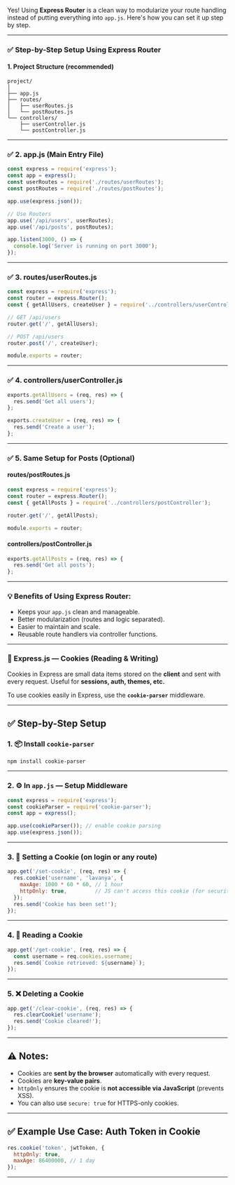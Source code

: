 Yes! Using **Express Router** is a clean way to modularize your route handling instead of putting everything into `app.js`. Here's how you can set it up step by step.

---

### ✅ Step-by-Step Setup Using Express Router

#### 1. **Project Structure (recommended)**

```
project/
│
├── app.js
├── routes/
│   ├── userRoutes.js
│   └── postRoutes.js
└── controllers/
    ├── userController.js
    └── postController.js
```

---

### ✅ 2. **app.js (Main Entry File)**

```js
const express = require('express');
const app = express();
const userRoutes = require('./routes/userRoutes');
const postRoutes = require('./routes/postRoutes');

app.use(express.json());

// Use Routers
app.use('/api/users', userRoutes);
app.use('/api/posts', postRoutes);

app.listen(3000, () => {
  console.log('Server is running on port 3000');
});
```

---

### ✅ 3. **routes/userRoutes.js**

```js
const express = require('express');
const router = express.Router();
const { getAllUsers, createUser } = require('../controllers/userController');

// GET /api/users
router.get('/', getAllUsers);

// POST /api/users
router.post('/', createUser);

module.exports = router;
```

---

### ✅ 4. **controllers/userController.js**

```js
exports.getAllUsers = (req, res) => {
  res.send('Get all users');
};

exports.createUser = (req, res) => {
  res.send('Create a user');
};
```

---

### ✅ 5. **Same Setup for Posts (Optional)**

#### **routes/postRoutes.js**

```js
const express = require('express');
const router = express.Router();
const { getAllPosts } = require('../controllers/postController');

router.get('/', getAllPosts);

module.exports = router;
```

#### **controllers/postController.js**

```js
exports.getAllPosts = (req, res) => {
  res.send('Get all posts');
};
```

---

### 💡 Benefits of Using Express Router:

* Keeps your `app.js` clean and manageable.
* Better modularization (routes and logic separated).
* Easier to maintain and scale.
* Reusable route handlers via controller functions.

---
### 🍪 Express.js — Cookies (Reading & Writing)

Cookies in Express are small data items stored on the **client** and sent with every request. Useful for **sessions, auth, themes, etc.**

To use cookies easily in Express, use the **`cookie-parser`** middleware.

---

## ✅ Step-by-Step Setup

### 1. 📦 Install `cookie-parser`

```bash
npm install cookie-parser
```

---

### 2. ⚙️ In `app.js` — Setup Middleware

```js
const express = require('express');
const cookieParser = require('cookie-parser');
const app = express();

app.use(cookieParser()); // enable cookie parsing
app.use(express.json());
```

---

### 3. 🍪 Setting a Cookie (on login or any route)

```js
app.get('/set-cookie', (req, res) => {
  res.cookie('username', 'lavanya', {
    maxAge: 1000 * 60 * 60, // 1 hour
    httpOnly: true,         // JS can't access this cookie (for security)
  });
  res.send('Cookie has been set!');
});
```

---

### 4. 📖 Reading a Cookie

```js
app.get('/get-cookie', (req, res) => {
  const username = req.cookies.username;
  res.send(`Cookie retrieved: ${username}`);
});
```

---

### 5. ❌ Deleting a Cookie

```js
app.get('/clear-cookie', (req, res) => {
  res.clearCookie('username');
  res.send('Cookie cleared!');
});
```

---

## ⚠️ Notes:

* Cookies are **sent by the browser** automatically with every request.
* Cookies are **key-value pairs**.
* `httpOnly` ensures the cookie is **not accessible via JavaScript** (prevents XSS).
* You can also use `secure: true` for HTTPS-only cookies.

---

## ✅ Example Use Case: Auth Token in Cookie

```js
res.cookie('token', jwtToken, {
  httpOnly: true,
  maxAge: 86400000, // 1 day
});
```

---

